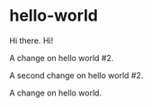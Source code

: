 # hello-world
Hi there.
Hi!

A change on hello world #2.

A second change on hello world #2.

A change on hello world.
